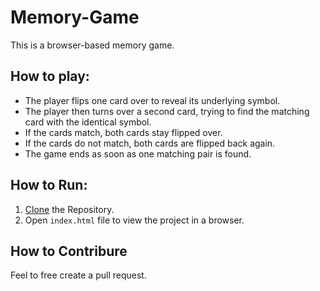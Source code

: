 # Memory-Game

This is a browser-based memory game.

## How to play:

* The player flips one card over to reveal its underlying symbol.
* The player then turns over a second card, trying to find the matching card with the identical symbol.
* If the cards match, both cards stay flipped over.
* If the cards do not match, both cards are flipped back again.
* The game ends as soon as one matching pair is found.

## How to Run: 

1. [Clone](https://github.com/sina-b/project2.git) the Repository.
2. Open `index.html` file to view the project in a browser.


## How to Contribure

Feel to free create a pull request.